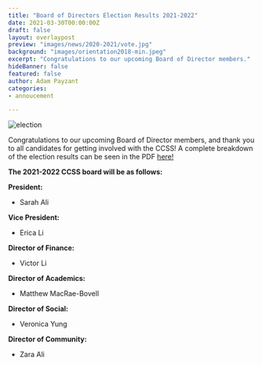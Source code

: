 ```yaml
---
title: "Board of Directors Election Results 2021-2022"
date: 2021-03-30T00:00:00Z
draft: false
layout: overlaypost
preview: "images/news/2020-2021/vote.jpg"
background: "images/orientation2018-min.jpeg"
excerpt: "Congratulations to our upcoming Board of Director members."
hideBanner: false
featured: false
author: Adam Payzant
categories:
- annoucement

---
```


![election](/ccss-website/images/news/2020-2021/vote.jpg)

Congratulations to our upcoming Board of Director members, and thank you to all candidates for getting involved with the CCSS! A complete breakdown of the election results can be seen in the PDF [here!](/pdfs/2020-2021/general_election_results.pdf)

**The 2021-2022 CCSS board will be as follows:**

**President:**
- Sarah Ali

**Vice President:**
- Erica Li

**Director of Finance:**
- Victor Li

**Director of Academics:**
- Matthew MacRae-Bovell

**Director of Social:**
- Veronica Yung

**Director of Community:**
- Zara Ali
